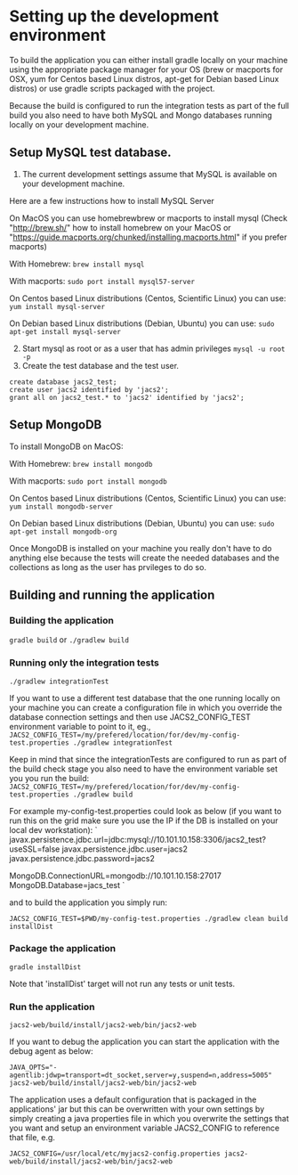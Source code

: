 # Setting up the development environment

To build the application you can either install gradle locally on your machine using the appropriate package manager for your OS
(brew or macports for OSX, yum for Centos based Linux distros, apt-get for Debian based Linux distros) or use gradle scripts packaged
with the project.

Because the build is configured to run the integration tests as part of the full build you also need to have both MySQL and Mongo
databases running locally on your development machine.

## Setup MySQL test database.
1. The current development settings assume that MySQL is available on your development machine.

Here are a few instructions how to install MySQL Server 

On MacOS you can use homebrewbrew or macports to install mysql (Check "http://brew.sh/" how to install homebrew on your MacOS or
"https://guide.macports.org/chunked/installing.macports.html" if you prefer macports)

With Homebrew:
`brew install mysql`

With macports:
`sudo port install mysql57-server`

On Centos based Linux distributions (Centos, Scientific Linux) you can use:
`yum install mysql-server`

On Debian based Linux distributions (Debian, Ubuntu) you can use:
`sudo apt-get install mysql-server`

2. Start mysql as root or as a user that has admin privileges
`mysql -u root -p`
3. Create the test database and the test user.
```
create database jacs2_test;
create user jacs2 identified by 'jacs2';
grant all on jacs2_test.* to 'jacs2' identified by 'jacs2';
```

## Setup MongoDB

To install MongoDB on MacOS:

With Homebrew:
`brew install mongodb`

With macports:
`sudo port install mongodb`

On Centos based Linux distributions (Centos, Scientific Linux) you can use:
`yum install mongodb-server`

On Debian based Linux distributions (Debian, Ubuntu) you can use:
`sudo apt-get install mongodb-org`

Once MongoDB is installed on your machine you really don't have to do anything else because the tests will create the needed databases and the collections as long as the user
has prvileges to do so.

## Building and running the application

### Building the application

`gradle build`
or
`./gradlew build`

### Running only the integration tests

`./gradlew integrationTest`

If you want to use a different test database that the one running locally on your machine you can create a configuration file in which you
override the database connection settings and then use JACS2_CONFIG_TEST environment variable to point to it, eg.,
`JACS2_CONFIG_TEST=/my/prefered/location/for/dev/my-config-test.properties ./gradlew integrationTest`

Keep in mind that since the integrationTests are configured to run as part of the build check stage you also need to have the environment variable
set you you run the build:
`JACS2_CONFIG_TEST=/my/prefered/location/for/dev/my-config-test.properties ./gradlew build`

For example my-config-test.properties could look as below (if you want to run this on the grid make sure you use the IP if the DB is installed 
on your local dev workstation):
`
javax.persistence.jdbc.url=jdbc:mysql://10.101.10.158:3306/jacs2_test?useSSL=false
javax.persistence.jdbc.user=jacs2
javax.persistence.jdbc.password=jacs2

MongoDB.ConnectionURL=mongodb://10.101.10.158:27017
MongoDB.Database=jacs_test
`

and to build the application you simply run:

`JACS2_CONFIG_TEST=$PWD/my-config-test.properties ./gradlew clean build installDist`

### Package the application

`gradle installDist`

Note that 'installDist' target will not run any tests or unit tests.

### Run the application

`jacs2-web/build/install/jacs2-web/bin/jacs2-web`

If you want to debug the application you can start the application with the debug agent as below:

`JAVA_OPTS="-agentlib:jdwp=transport=dt_socket,server=y,suspend=n,address=5005" jacs2-web/build/install/jacs2-web/bin/jacs2-web`

The application uses a default configuration that is packaged in the applications' jar but this can be overwritten with your own settings
by simply creating a java properties file in which you overwrite the settings that you want and setup an environment variable JACS2_CONFIG to
reference that file, e.g.

`JACS2_CONFIG=/usr/local/etc/myjacs2-config.properties jacs2-web/build/install/jacs2-web/bin/jacs2-web`
